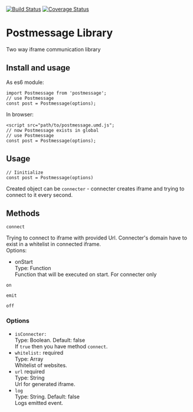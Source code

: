 [![Build Status](https://travis-ci.org/BNursultan/postmessage.svg?branch=master)](https://travis-ci.org/BNursultan/postmessage)
[![Coverage Status](https://coveralls.io/repos/github/BNursultan/postmessage/badge.svg)](https://coveralls.io/github/BNursultan/postmessage)  
  
# Postmessage Library
Two way iframe communication library  

## Install and usage  
  
As es6 module:  
  
```
import Postmessage from 'postmessage';
// use Postmessage
const post = Postmessage(options);
```  
  
In browser:  
  
```
<script src="path/to/postmessage.umd.js";
// now Postmessage exists in global  
// use Postmessage  
const post = Postmessage(options);
```  
  
## Usage    
   
```
// Iinitialize
const post = Postmessage(options)
```

Created object can be `connecter` - connecter creates iframe and trying to connect to it every second.    
  
## Methods    
  
`connect`    

Trying to connect to iframe with provided Url. Connecter's domain have to exist in a whitelist in connected iframe.  
Options:
- onStart  
Type: Function  
Function that will be executed on start. For connecter only  

`on`  
  
`emit`  
  
`off`  
  
### Options  
  
- `isConnecter:`  
Type: Boolean. Default: false  
If `true` then you have method `connect`.   
- `whitelist:` required  
Type: Array  
Whitelist of websites.  
- `url`  required    
Type: String  
Url for generated iframe. 
- `log`  
Type: String. Default: false  
Logs emitted event.    
